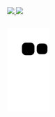 <div>
  <a href="https://github.com/CaioRovetta15">
  <img height="180em" src="https://github-readme-stats.vercel.app/api?username=CaioRovetta15&show_icons=true&theme=dracula&include_all_commits=true&count_private=true"/>
  <img height="180em" src="https://github-readme-stats.vercel.app/api/top-langs/?username=CaioRovetta15&layout=compact&langs_count=7&theme=dracula"/>

</div> 
  
## 
  
<div>
  
  ![Snake animation](https://github.com/CaioRovetta15/CaioRovetta15/blob/output/github-contribution-grid-snake.svg)
</div>
